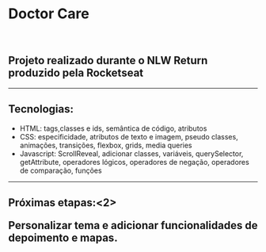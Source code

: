 <h1>Doctor Care</h1></br>
<h2>Projeto realizado durante o NLW Return produzido pela Rocketseat</h2>
<hr>
<h2>Tecnologias:</h2>
<ul>
	<li>HTML: tags,classes e ids, semântica de código, atributos</li>
	<li>CSS: especificidade, atributos de texto e imagem, pseudo classes, animações, transições, flexbox, grids, media queries </li>
	<li>Javascript: ScrollReveal, adicionar classes, variáveis, querySelector, getAttribute, operadores lógicos, operadores de negação, operadores de comparação, funções</li>
</ul>
<hr>
<h2>Próximas etapas:<2>
	<p> Personalizar tema e adicionar funcionalidades de depoimento e mapas. </p>

